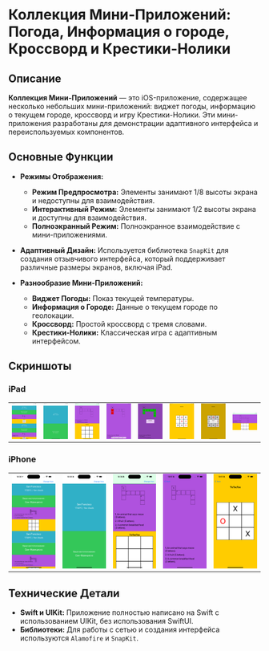 # Коллекция Мини-Приложений: Погода, Информация о городе, Кроссворд и Крестики-Нолики

## Описание

**Коллекция Мини-Приложений** — это iOS-приложение, содержащее несколько небольших мини-приложений: виджет погоды, информацию о текущем городе, кроссворд и игру Крестики-Нолики. Эти мини-приложения разработаны для демонстрации адаптивного интерфейса и переиспользуемых компонентов.

## Основные Функции

- **Режимы Отображения:**
  - **Режим Предпросмотра:** Элементы занимают 1/8 высоты экрана и недоступны для взаимодействия.
  - **Интерактивный Режим:** Элементы занимают 1/2 высоты экрана и доступны для взаимодействия.
  - **Полноэкранный Режим:** Полноэкранное взаимодействие с мини-приложениями.

- **Адаптивный Дизайн:** Используется библиотека `SnapKit` для создания отзывчивого интерфейса, который поддерживает различные размеры экранов, включая iPad.

- **Разнообразие Мини-Приложений:**
  - **Виджет Погоды:** Показ текущей температуры.
  - **Информация о Городе:** Данные о текущем городе по геолокации.
  - **Кроссворд:** Простой кроссворд с тремя словами.
  - **Крестики-Нолики:** Классическая игра с адаптивным интерфейсом.

## Скриншоты

### iPad

<table>
  <tr>
    <td align="center"><img src="screenshots/ipad.png" width="200"></td>
    <td align="center"><img src="screenshots/ipad2.png" width="200"></td>
    <td align="center"><img src="screenshots/ipad3.png" width="200"></td>
    <td align="center"><img src="screenshots/ipad4.png" width="200"></td>
    <td align="center"><img src="screenshots/ipad5.png" width="200"></td>
    <td align="center"><img src="screenshots/ipad6.png" width="200"></td>
    <td align="center"><img src="screenshots/ipad7.png" width="200"></td>
    <td align="center"><img src="screenshots/ipad8.png" width="200"></td>
  </tr>
</table>

### iPhone

<table>
  <tr>
    <td align="center"><img src="screenshots/iphone.png" width="200"></td>
    <td align="center"><img src="screenshots/iphone2.png" width="200"></td>
    <td align="center"><img src="screenshots/iphone3.png" width="200"></td>
    <td align="center"><img src="screenshots/iphone4.png" width="200"></td>
    <td align="center"><img src="screenshots/iphone5.png" width="200"></td>
  </tr>
</table>

## Технические Детали

- **Swift и UIKit:** Приложение полностью написано на Swift с использованием UIKit, без использования SwiftUI.
- **Библиотеки:** Для работы с сетью и создания интерфейса используются `Alamofire` и `SnapKit`.

